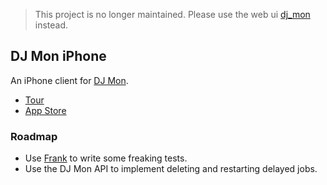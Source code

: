 > This project is no longer maintained. Please use the web ui [dj_mon](https://github.com/akshayrawat/dj_mon) instead.


## DJ Mon iPhone

An iPhone client for [DJ Mon](https://github.com/akshayrawat/dj_mon). 

* [Tour](http://www.akshay.cc/dj_mon/)
* [App Store](http://itunes.apple.com/app/dj-mon/id552732872)

### Roadmap

* Use [Frank](http://testingwithfrank.com/) to write some freaking tests.
* Use the DJ Mon API to implement deleting and restarting delayed jobs.
